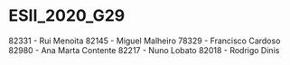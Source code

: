 # ESII_2020_G29
82331 - Rui Menoita
82145 - Miguel Malheiro
78329 - Francisco Cardoso
82980 - Ana Marta Contente
82217 - Nuno Lobato
82018 - Rodrigo Dinis
